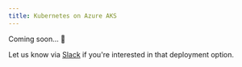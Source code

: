 ```yaml
---
title: Kubernetes on Azure AKS
---
```


Coming soon... 🚀

Let us know via [Slack](https://kestra.io/slack) if you're interested in that deployment option.